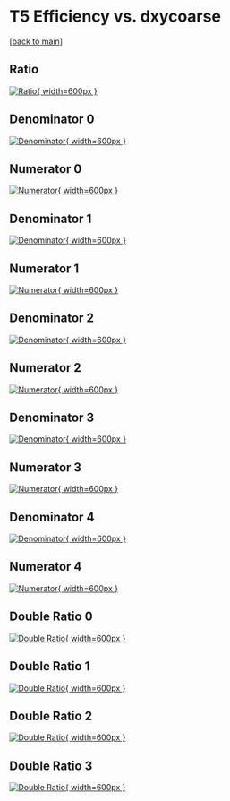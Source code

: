# T5 Efficiency vs. dxycoarse

[[back to main](./)]



## Ratio

[![Ratio](../mtv/var/T5_xtr_13_0_eff_dxycoarse.png){ width=600px }](../mtv/var/T5_xtr_13_0_eff_dxycoarse.pdf)

## Denominator 0

[![Denominator](../mtv/den/T5_xtr_13_0_eff_dxycoarse_den0.png){ width=600px }](../mtv/den/T5_xtr_13_0_eff_dxycoarse_den0.pdf)

## Numerator 0

[![Numerator](../mtv/num/T5_xtr_13_0_eff_dxycoarse_num0.png){ width=600px }](../mtv/num/T5_xtr_13_0_eff_dxycoarse_num0.pdf)

## Denominator 1

[![Denominator](../mtv/den/T5_xtr_13_0_eff_dxycoarse_den1.png){ width=600px }](../mtv/den/T5_xtr_13_0_eff_dxycoarse_den1.pdf)

## Numerator 1

[![Numerator](../mtv/num/T5_xtr_13_0_eff_dxycoarse_num1.png){ width=600px }](../mtv/num/T5_xtr_13_0_eff_dxycoarse_num1.pdf)

## Denominator 2

[![Denominator](../mtv/den/T5_xtr_13_0_eff_dxycoarse_den2.png){ width=600px }](../mtv/den/T5_xtr_13_0_eff_dxycoarse_den2.pdf)

## Numerator 2

[![Numerator](../mtv/num/T5_xtr_13_0_eff_dxycoarse_num2.png){ width=600px }](../mtv/num/T5_xtr_13_0_eff_dxycoarse_num2.pdf)

## Denominator 3

[![Denominator](../mtv/den/T5_xtr_13_0_eff_dxycoarse_den3.png){ width=600px }](../mtv/den/T5_xtr_13_0_eff_dxycoarse_den3.pdf)

## Numerator 3

[![Numerator](../mtv/num/T5_xtr_13_0_eff_dxycoarse_num3.png){ width=600px }](../mtv/num/T5_xtr_13_0_eff_dxycoarse_num3.pdf)

## Denominator 4

[![Denominator](../mtv/den/T5_xtr_13_0_eff_dxycoarse_den4.png){ width=600px }](../mtv/den/T5_xtr_13_0_eff_dxycoarse_den4.pdf)

## Numerator 4

[![Numerator](../mtv/num/T5_xtr_13_0_eff_dxycoarse_num4.png){ width=600px }](../mtv/num/T5_xtr_13_0_eff_dxycoarse_num4.pdf)

## Double Ratio 0

[![Double Ratio](../mtv/ratio/T5_xtr_13_0_eff_dxycoarse_ratio0.png){ width=600px }](../mtv/ratio/T5_xtr_13_0_eff_dxycoarse_ratio0.pdf)

## Double Ratio 1

[![Double Ratio](../mtv/ratio/T5_xtr_13_0_eff_dxycoarse_ratio1.png){ width=600px }](../mtv/ratio/T5_xtr_13_0_eff_dxycoarse_ratio1.pdf)

## Double Ratio 2

[![Double Ratio](../mtv/ratio/T5_xtr_13_0_eff_dxycoarse_ratio2.png){ width=600px }](../mtv/ratio/T5_xtr_13_0_eff_dxycoarse_ratio2.pdf)

## Double Ratio 3

[![Double Ratio](../mtv/ratio/T5_xtr_13_0_eff_dxycoarse_ratio3.png){ width=600px }](../mtv/ratio/T5_xtr_13_0_eff_dxycoarse_ratio3.pdf)

